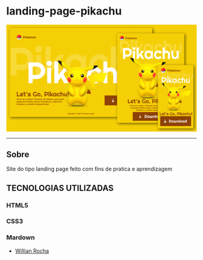 # landing-page-pikachu

![](./screen/pika.png)

---

## Sobre

Site do tipo landing page feito com fins de pratica e aprendizagem

## TECNOLOGIAS UTILIZADAS

### HTML5

### CSS3

### Mardown

- [Willian Rocha](https://github.com/WillianRocha1999/)